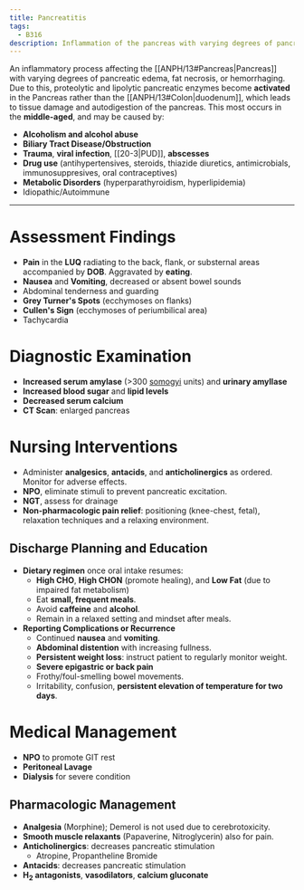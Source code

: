 ```yaml
---
title: Pancreatitis
tags:
  - B316
description: Inflammation of the pancreas with varying degrees of pancreatic edema, fat necrosis, or hemorrhaging.
---
```

An inflammatory process affecting the [[ANPH/13#Pancreas|Pancreas]] with varying degrees of pancreatic edema, fat necrosis, or hemorrhaging. Due to this, proteolytic and lipolytic pancreatic enzymes become **activated** in the Pancreas rather than the [[ANPH/13#Colon|duodenum]], which leads to tissue damage and autodigestion of the pancreas. This most occurs in the **middle-aged**, and may be caused by:
- **Alcoholism and alcohol abuse**
- **Biliary Tract Disease/Obstruction**
- **Trauma**, **viral infection**, [[20-3|PUD]], **abscesses**
- **Drug use** (antihypertensives, steroids, thiazide diuretics, antimicrobials, immunosuppresives, oral contraceptives)
- **Metabolic Disorders** (hyperparathyroidism, hyperlipidemia)
- Idiopathic/Autoimmune
___
# Assessment Findings
- **Pain** in the **LUQ** radiating to the back, flank, or substernal areas accompanied by **DOB**. Aggravated by **eating**.
- **Nausea** and **Vomiting**, decreased or absent bowel sounds
- Abdominal tenderness and guarding
- **Grey Turner's Spots** (ecchymoses on flanks)
- **Cullen's Sign** (ecchymoses of periumbilical area)
- Tachycardia
# Diagnostic Examination
- **Increased serum amylase** (>300 [somogyi](https://www.whonamedit.com/synd.cfm/2068.html) units) and **urinary amyllase**
- **Increased blood sugar** and **lipid levels**
- **Decreased serum calcium**
- **CT Scan**: enlarged pancreas
# Nursing Interventions
- Administer **analgesics**, **antacids**, and **anticholinergics** as ordered. Monitor for adverse effects.
- **NPO**, eliminate stimuli to prevent pancreatic excitation.
- **NGT**, assess for drainage
- **Non-pharmacologic pain relief**: positioning (knee-chest, fetal), relaxation techniques and a relaxing environment.
## Discharge Planning and Education
- **Dietary regimen** once oral intake resumes:
	- **High CHO**, **High CHON** (promote healing), and **Low Fat** (due to impaired fat metabolism)
	- Eat **small, frequent meals**.
	- Avoid **caffeine** and **alcohol**.
	- Remain in a relaxed setting and mindset after meals.
- **Reporting Complications or Recurrence**
	- Continued **nausea** and **vomiting**.
	- **Abdominal distention** with increasing fullness.
	- **Persistent weight loss**: instruct patient to regularly monitor weight.
	- **Severe epigastric or back pain**
	- Frothy/foul-smelling bowel movements.
	- Irritability, confusion, **persistent elevation of temperature for two days**.
# Medical Management
- **NPO** to promote GIT rest
- **Peritoneal Lavage**
- **Dialysis** for severe condition
## Pharmacologic Management
- **Analgesia** (Morphine); Demerol is not used due to cerebrotoxicity.
- **Smooth muscle relaxants** (Papaverine, Nitroglycerin) also for pain.
- **Anticholinergics**: decreases pancreatic stimulation
	- Atropine, Propantheline Bromide
- **Antacids**: decreases pancreatic stimulation
- <strong>H<sub>2</sub> antagonists</strong>, **vasodilators**, **calcium gluconate**
